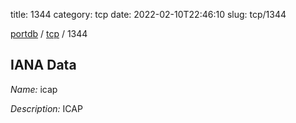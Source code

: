 title: 1344
category: tcp
date: 2022-02-10T22:46:10
slug: tcp/1344

[portdb](/) / [tcp](/category/tcp.html) / 1344


## IANA Data

_Name:_ icap

_Description:_ ICAP

